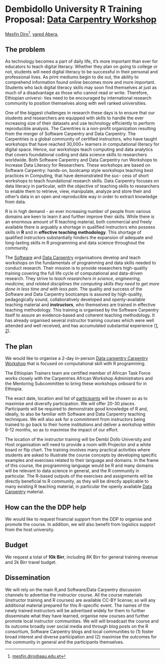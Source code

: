 # Dembidollo University R Training Proposal: [Data Carpentry Workshop](https://mesfind.github.io/2019-12-06-DC-DDU/)

[Mesfin Diro](http://mesfind.github.io/about/)[^1],
[yared Abera](https://github.com/yaredabera),


[^1]: mesfin.diro@aau.edu.et


## The problem

<!-- > What problem do you want to solve? Why is it a problem? Who does it -->
<!-- > affect? What will solving the problem enable? This section should -->
<!-- > include a brief summary of existing work, such as other packages. If -->
<!-- > you are proposing a change to R itself, you must include a letter of -->
<!-- > support from a member of R core. -->

As technology becomes a part of daily life, it’s more important than ever for educators
to teach digital literacy. Whether they plan on going to college or not, students will need
digital literacy to be successful in their personal and professional lives. As print mediums
begin to die out, the ability to comprehend information found online becomes more and
more important. Students who lack digital literacy skills may soon find themselves at just as
much of a disadvantage as those who cannot read or write. Therefore, Ethiopian universi-
ties need to be encouraged by international research community to position themselves
along with well ranked universities.

One of the biggest challenges in research these days is to ensure that our students and
researchers are equipped with skills to handle the ever increasing size of their datasets
and use technology efficiently to perform reproducible analysis.
The Carentries is a non-profit organization resulting from the merger of Software Carpentry
and Data Carpentry. The Carpentries is a global community of certified instructors, who
have taught workshops that have reached 30,000+ learners in computational literacy for
digital space. Hence, our workshops teach computing and data analytics that covers
foundational coding and data science skills to researchers worldwide.
Both Software Carpentry and Data Carpentry run Workshops to Increase Data Literacy for
Researchers. These workshops are based on Software Carpentry: hands-on, bootcamp
style workshops teaching best practices in Computing, that have demonstrated the suc-
cess of short workshops to teach foundational research skills. Data Carpentry focuses on
data literacy in particular, with the objective of teaching skills to researchers to enable
them to retrieve, view, manipulate, analyze and store their and other’s data in an open
and reproducible way in order to extract knowledge from data.


R is in high demand - an ever increasing number of people from various
domains are keen to learn it and further improve their skills. While
there is an enormous amount of R teaching material, both commercial
and freely available there is arguably a shortage in qualified instructors who possess
skills in **R** and in **effective teaching methodology**. This
shortage of qualified instructors substantially hinders the expansion
of adequate and long-lasting skills in R programming and data science
throughout the community.





The [Software](http://software-carpentry.org/) and
[Data Carpentry](http://www.datacarpentry.org/) organisations develop
and teach workshops on the fundamentals of programming and data skills
needed to conduct research. Their mission is to provide researchers
high-quality training covering the full life cycle of computational
and data-driven research. They strive to *teach researchers in
science, engineering, medicine, and related disciplines the computing
skills they need to get more done in less time and with less pain.*
The quality and success of the Software and Data Carpentry bootcamps
is assured by high-quality, pedagogically sound, collaboratively
developed and openly-available teaching material and **instructors**,
who themselves are trained in effective teaching methodology. This
training is organised by the Software Carpentry itself to assure an
evidence-based and coherent teaching methodology. It has already
organised several instructor training courses which were well attended
and well received, and has accumulated substantial experience
([1](http://software-carpentry.org/blog/2015/09/rebooting-instructor-training.html),
[2](http://software-carpentry.org/blog/2015/12/instructor-training-checkout-procedure.html)).

## The plan

<!-- > How are you going to solve the problem? Include the concrete actions -->
<!-- > you will take and an estimated timeline. What are likely failure -->
<!-- > modes and how will you recover from them? -->

We would like to organise a 2-day in-person
[Data carpentry Carpentry Workshop](https://mesfind.github.io/2019-12-06-DC-DDU/)
that is focused on computational skill with R programming.

The Ethiopian Trainers team are certified member of African Task Force works closely with the Carpentries African Workshop Administrators and the Mentoring Subcommittee to bring these workshops onboard for in Ethiopia.

The exact date, location and list of [participants](https://mesfind.github.io/2019-12-06-DC-DDU/)
will be chosen so as to maximise and diversify participation. We will offer 20-30 places. Participants will be required to demonstrate good knowledge of R and, ideally, to also be familiar with Software and Data Carpentry teaching techniques. We will also ask for a commitment from instructors being trained to go back to their home institutions and deliver a workshop within 6-12 months, so as to maximise the impact of our effort.

The location of the instructor training will be Dembi Dollo University and  Host organisation will need to provide a
room with Projector and a white board or flip chart. The training involves many practical activities where
students are asked to illustrate the course concepts by developing specific examples and exercises related to their language and
domains. In the frame of this course, the programming language would be R and many domains will be relevant to data science in general, and the R community in particular. The R-based outputs of the exercises and assignments will be directly beneficial to R community, as they will be directly applicable to many existing R teaching material, in particular the openly available [Data Carpentry](http://www.datacarpentry.org/R-ecology/) material.

## How can the the DDP help

<!-- > What can we do to help you? If you need money, how much? How will -->
<!-- > you spend it? We expect that most of the budget will be on people, -->
<!-- > but we will consider funding travel and equipment if you have good -->
<!-- > justification. How can we help promote your project? How else could -->
<!-- > we help? -->

We would like to request financial support from the DDP to organise
and promote the course. In addition, we will also benefit from
logistics support from the host university.

## Budget

<!-- > Please note that the budget for the ISC is currently limited. We are -->
<!-- > likely to fund one or two projects with a budget of $20-30k -->
<!-- > projects, and handful of projects with budgets of of $5-10k. We do -->
<!-- > not pay overhead. -->

We request a total of **10k Birr**, including 8K Birr for general training
revenue and 2k Birr travel budget.

## Dissemination

<!-- > How will you ensure that your work is available to the widest number -->
<!-- > of people? What open source license will you use? How will host your -->
<!-- > code so that others can contribute? How will you publicise your -->
<!-- > work? We encourage you to plan at least two blog posts to the R -->
<!-- > consortium blog: once to announce the project, and one to write up -->
<!-- > what you achieved. -->

We will rely on the main R,and Software/Data Carpentry discussion channels to advertise the instructor course. All the course materials (instructor training and R courses) are available CC-BY license; so will any additional material prepared for this R-specific event. The names of the newly trained instructors will be advertised widely for them to further disseminate what they have learned, organise new courses and further promote local instructor communities. We will will broadcast the course and its outcome broadly over social media and through blog posts on the R consortium, Software Carpentry blogs and local communities to (1) foster broad interest and diverse participation and (2) maximise the outcomes for the community in general and the participants themselves.
